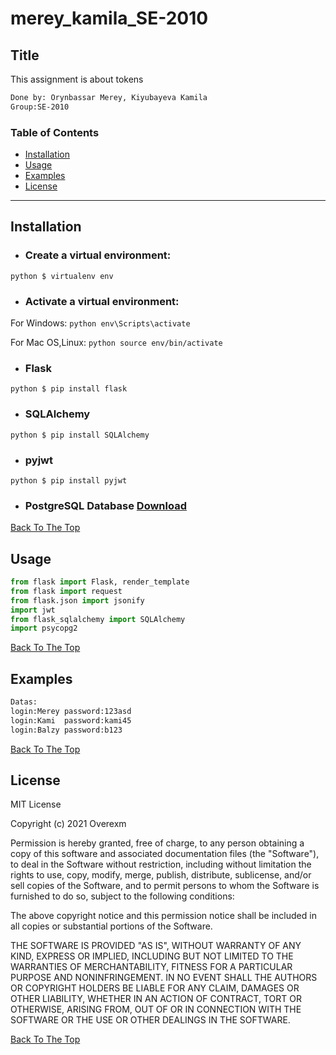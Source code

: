 # merey_kamila_SE-2010

## Title
This assignment is about tokens
```html
Done by: Orynbassar Merey, Kiyubayeva Kamila
Group:SE-2010
```

### Table of Contents
- [Installation](#installation)
- [Usage](#usage)
- [Examples](#examples)
- [License](#lisense)

---

## Installation

* ### Create a virtual environment:
```python $ virtualenv env```
* ### Activate a virtual environment:
For Windows:
```python env\Scripts\activate```

For Mac OS,Linux:
```python source env/bin/activate```

* ### Flask
```python $ pip install flask```

* ### SQLAlchemy
```python $ pip install SQLAlchemy ```

* ### pyjwt
```python $ pip install pyjwt ```
* ### PostgreSQL Database [Download](https://www.enterprisedb.com/downloads/postgres-postgresql-downloads)



[Back To The Top](#merey_kamila_SE-2010)

## Usage

```python
from flask import Flask, render_template
from flask import request
from flask.json import jsonify
import jwt
from flask_sqlalchemy import SQLAlchemy
import psycopg2
```
[Back To The Top](#merey_kamila_SE-2010)
## Examples
```html
Datas:
login:Merey password:123asd
login:Kami  password:kami45
login:Balzy password:b123

```
[Back To The Top](#merey_kamila_SE-2010)

## License

MIT License

Copyright (c) 2021 Overexm

Permission is hereby granted, free of charge, to any person obtaining a copy
of this software and associated documentation files (the "Software"), to deal
in the Software without restriction, including without limitation the rights
to use, copy, modify, merge, publish, distribute, sublicense, and/or sell
copies of the Software, and to permit persons to whom the Software is
furnished to do so, subject to the following conditions:

The above copyright notice and this permission notice shall be included in all
copies or substantial portions of the Software.

THE SOFTWARE IS PROVIDED "AS IS", WITHOUT WARRANTY OF ANY KIND, EXPRESS OR
IMPLIED, INCLUDING BUT NOT LIMITED TO THE WARRANTIES OF MERCHANTABILITY,
FITNESS FOR A PARTICULAR PURPOSE AND NONINFRINGEMENT. IN NO EVENT SHALL THE
AUTHORS OR COPYRIGHT HOLDERS BE LIABLE FOR ANY CLAIM, DAMAGES OR OTHER
LIABILITY, WHETHER IN AN ACTION OF CONTRACT, TORT OR OTHERWISE, ARISING FROM,
OUT OF OR IN CONNECTION WITH THE SOFTWARE OR THE USE OR OTHER DEALINGS IN THE
SOFTWARE.

[Back To The Top](#merey_kamila_SE-2010)

